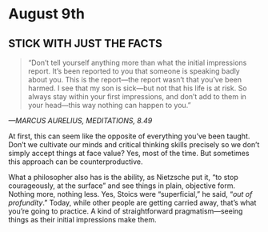 # August 9th
## STICK WITH JUST THE FACTS

> “Don’t tell yourself anything more than what the initial impressions report. It’s been reported to you that someone is speaking badly about you. This is the report—the report wasn’t that you’ve been harmed. I see that my son is sick—but not that his life is at risk. So always stay within your first impressions, and don’t add to them in your head—this way nothing can happen to you.”

*—MARCUS AURELIUS, MEDITATIONS, 8.49*

At first, this can seem like the opposite of everything you’ve been taught. Don’t we cultivate our minds and critical thinking skills precisely so we don’t simply accept things at face value? Yes, most of the time. But sometimes this approach can be counterproductive.

What a philosopher also has is the ability, as Nietzsche put it, “to stop courageously, at the surface” and see things in plain, objective form. Nothing more, nothing less. Yes, Stoics were “superficial,” he said, “*out of profundity*.” Today, while other people are getting carried away, that’s what you’re going to practice. A kind of straightforward pragmatism—seeing things as their initial impressions make them.

